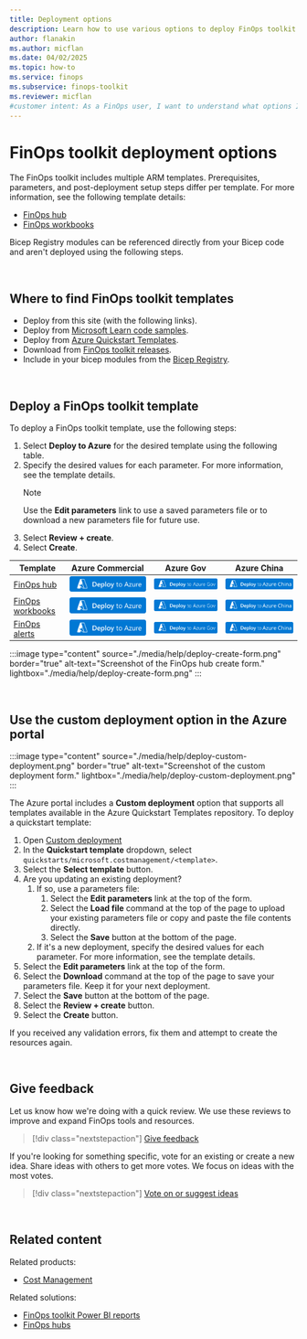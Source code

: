```yaml
---
title: Deployment options
description: Learn how to use various options to deploy FinOps toolkit solutions, including ARM templates, Bicep modules, and quickstart templates.
author: flanakin
ms.author: micflan
ms.date: 04/02/2025
ms.topic: how-to
ms.service: finops
ms.subservice: finops-toolkit
ms.reviewer: micflan
#customer intent: As a FinOps user, I want to understand what options I have to deploy FinOps toolkit tools.
---
```


<!-- markdownlint-disable-next-line MD025 -->
# FinOps toolkit deployment options

The FinOps toolkit includes multiple ARM templates. Prerequisites, parameters, and post-deployment setup steps differ per template. For more information, see the following template details:

- [FinOps hub](../hubs/template.md)
- [FinOps workbooks](../workbooks/finops-workbooks-overview.md)

Bicep Registry modules can be referenced directly from your Bicep code and aren't deployed using the following steps.

<br>

## Where to find FinOps toolkit templates

- Deploy from this site (with the following links).
- Deploy from [Microsoft Learn code samples](/samples/browse/?terms=finops).
- Deploy from [Azure Quickstart Templates](https://github.com/Azure/azure-quickstart-templates/tree/master/quickstarts/microsoft.costmanagement).
- Download from [FinOps toolkit releases](https://github.com/microsoft/finops-toolkit/releases).
- Include in your bicep modules from the [Bicep Registry](https://azure.github.io/bicep-registry-modules/#cost).

<br>

## Deploy a FinOps toolkit template

To deploy a FinOps toolkit template, use the following steps:

1. Select **Deploy to Azure** for the desired template using the following table.
2. Specify the desired values for each parameter. For more information, see the template details.
   > [!NOTE]
   > Use the **Edit parameters** link to use a saved parameters file or to download a new parameters file for future use.
3. Select **Review + create**.
4. Select **Create**.

| Template                                                      | Azure Commercial                                                                                                                                                                                                                                                                                                                                                                                                                                               | Azure Gov                                                                                                                                                                                                                            | Azure China                                                                                                                                                                                                                                                                                                                                                                                                                                                            |
| ------------------------------------------------------------- | -------------------------------------------------------------------------------------------------------------------------------------------------------------------------------------------------------------------------------------------------------------------------------------------------------------------------------------------------------------------------------------------------------------------------------------------------------------- | ------------------------------------------------------------------------------------------------------------------------------------------------------------------------------------------------------------------------------------ | ---------------------------------------------------------------------------------------------------------------------------------------------------------------------------------------------------------------------------------------------------------------------------------------------------------------------------------------------------------------------------------------------------------------------------------------------------------------------- |
| [FinOps hub](../hubs/finops-hubs-overview.md)                 | <a href="https://aka.ms/finops/hubs/deploy"><img alt="Deploy to Azure" src="https://raw.githubusercontent.com/Azure/azure-quickstart-templates/master/1-CONTRIBUTION-GUIDE/images/deploytoazure.svg?sanitize=true" /></a>                                                                                                                                                                                                                                      | <a href="https://aka.ms/finops/hubs/deploy/gov"><img alt="Deploy to Azure Gov" src="https://raw.githubusercontent.com/Azure/azure-quickstart-templates/master/1-CONTRIBUTION-GUIDE/images/deploytoazuregov.svg?sanitize=true" /></a> | <a href="https://aka.ms/finops/hubs/deploy/china"><img alt="Deploy to Azure China" src="https://raw.githubusercontent.com/Azure/azure-quickstart-templates/master/1-CONTRIBUTION-GUIDE/images/deploytoazurechina.svg?sanitize=true" /></a>                                                                                                                                                                                                                             |
| [FinOps workbooks](../workbooks/finops-workbooks-overview.md) | <a href="https://portal.azure.com/#create/Microsoft.Template/uri/https%3A%2F%2Fmicrosoft.github.io%2Ffinops-toolkit%2Fdeploy%2Ffinops-workbooks-latest.json/createUIDefinitionUri/https%3A%2F%2Fmicrosoft.github.io%2Ffinops-toolkit%2Fdeploy%2Ffinops-workbooks-latest.ui.json"><img alt="Deploy to Azure" src="https://raw.githubusercontent.com/Azure/azure-quickstart-templates/master/1-CONTRIBUTION-GUIDE/images/deploytoazure.svg?sanitize=true" /></a> | <a href="https://portal.azure.us/#create/Microsoft.Template/uri/https%3A%2F%2Fmicrosoft.github.io%2Ffinops-toolkit%2Fdeploy%2Ffinops-workbooks-latest.json/createUIDefinitionUri/https%3A%2F%2Fmicrosoft.github.io%2Ffinops-toolkit%2Fdeploy%2Ffinops-workbooks-latest.ui.json"><img alt="Deploy to Azure Gov" src="https://raw.githubusercontent.com/Azure/azure-quickstart-templates/master/1-CONTRIBUTION-GUIDE/images/deploytoazuregov.svg?sanitize=true" /></a> | <a href="https://portal.azure.cn/#create/Microsoft.Template/uri/https%3A%2F%2Fmicrosoft.github.io%2Ffinops-toolkit%2Fdeploy%2Ffinops-workbooks-latest.json/createUIDefinitionUri/https%3A%2F%2Fmicrosoft.github.io%2Ffinops-toolkit%2Fdeploy%2Ffinops-workbooks-latest.ui.json"><img alt="Deploy to Azure China" src="https://raw.githubusercontent.com/Azure/azure-quickstart-templates/master/1-CONTRIBUTION-GUIDE/images/deploytoazurechina.svg?sanitize=true" /></a> |
| [FinOps alerts](../alerts/finops-alerts-overview.md)          | <a href="https://portal.azure.com/#create/Microsoft.Template/uri/https%3A%2F%2Fmicrosoft.github.io%2Ffinops-toolkit%2Fdeploy%2Ffinops-alerts-latest.json/createUIDefinitionUri/https%3A%2F%2Fmicrosoft.github.io%2Ffinops-toolkit%2Fdeploy%2Ffinops-alerts-latest.ui.json"><img alt="Deploy to Azure" src="https://raw.githubusercontent.com/Azure/azure-quickstart-templates/master/1-CONTRIBUTION-GUIDE/images/deploytoazure.svg?sanitize=true" /></a>       | <a href="https://portal.azure.us/#create/Microsoft.Template/uri/https%3A%2F%2Fmicrosoft.github.io%2Ffinops-toolkit%2Fdeploy%2Ffinops-alerts-latest.json/createUIDefinitionUri/https%3A%2F%2Fmicrosoft.github.io%2Ffinops-toolkit%2Fdeploy%2Ffinops-alerts-latest.ui.json"><img alt="Deploy to Azure Gov" src="https://raw.githubusercontent.com/Azure/azure-quickstart-templates/master/1-CONTRIBUTION-GUIDE/images/deploytoazuregov.svg?sanitize=true" /></a>       | <a href="https://portal.azure.cn/#create/Microsoft.Template/uri/https%3A%2F%2Fmicrosoft.github.io%2Ffinops-toolkit%2Fdeploy%2Ffinops-alerts-latest.json/createUIDefinitionUri/https%3A%2F%2Fmicrosoft.github.io%2Ffinops-toolkit%2Fdeploy%2Ffinops-alerts-latest.ui.json"><img alt="Deploy to Azure China" src="https://raw.githubusercontent.com/Azure/azure-quickstart-templates/master/1-CONTRIBUTION-GUIDE/images/deploytoazurechina.svg?sanitize=true" /></a>       |

:::image type="content" source="./media/help/deploy-create-form.png" border="true" alt-text="Screenshot of the FinOps hub create form." lightbox="./media/help/deploy-create-form.png" :::

<br>

## Use the custom deployment option in the Azure portal

:::image type="content" source="./media/help/deploy-custom-deployment.png" border="true" alt-text="Screenshot of the custom deployment form." lightbox="./media/help/deploy-custom-deployment.png" :::

The Azure portal includes a **Custom deployment** option that supports all templates available in the Azure Quickstart Templates repository. To deploy a quickstart template:

1. Open [Custom deployment](https://portal.azure.com/#create/Microsoft.Template)
2. In the **Quickstart template** dropdown, select `quickstarts/microsoft.costmanagement/<template>`.
3. Select the **Select template** button.
4. <a name="edit-params"></a>Are you updating an existing deployment?
   1. If so, use a parameters file:
      1. Select the **Edit parameters** link at the top of the form.
      2. Select the **Load file** command at the top of the page to upload your existing parameters file or copy and paste the file contents directly.
      3. Select the **Save** button at the bottom of the page.
   2. If it's a new deployment, specify the desired values for each parameter. For more information, see the template details.
5. Select the **Edit parameters** link at the top of the form.
6. Select the **Download** command at the top of the page to save your parameters file. Keep it for your next deployment.
7. Select the **Save** button at the bottom of the page.
8. Select the **Review + create** button.
9. Select the **Create** button.

If you received any validation errors, fix them and attempt to create the resources again.

<br>

## Give feedback

Let us know how we're doing with a quick review. We use these reviews to improve and expand FinOps tools and resources.

> [!div class="nextstepaction"]
> [Give feedback](https://portal.azure.com/#view/HubsExtension/InProductFeedbackBlade/extensionName/FinOpsToolkit/cesQuestion/How%20easy%20or%20hard%20is%20it%20to%20use%20FinOps%20toolkit%20tools%20and%20resources%3F/cvaQuestion/How%20valuable%20is%20the%20FinOps%20toolkit%3F/surveyId/FTK0.9/bladeName/Toolkit/featureName/Help.Deploy)

If you're looking for something specific, vote for an existing or create a new idea. Share ideas with others to get more votes. We focus on ideas with the most votes.

> [!div class="nextstepaction"]
> [Vote on or suggest ideas](https://github.com/microsoft/finops-toolkit/issues?q=is%3Aissue+is%3Aopen+sort%3Areactions-%2B1-desc)

<br>

## Related content

Related products:

- [Cost Management](/azure/cost-management-billing/costs/)

Related solutions:

- [FinOps toolkit Power BI reports](../power-bi/reports.md)
- [FinOps hubs](../hubs/finops-hubs-overview.md)

